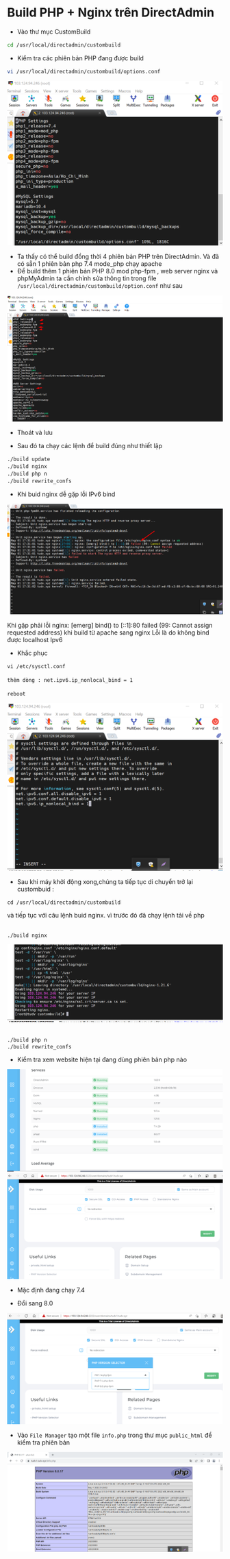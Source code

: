 # Build PHP + Nginx trên DirectAdmin
- Vào thư mục CustomBuild
```sh
cd /usr/local/directadmin/custombuild
```

- Kiểm tra các phiên bản PHP đang được build
```sh
vi /usr/local/directadmin/custombuild/options.conf
```

<img src="imgservices/420.png">

- Ta thấy có thể build đồng thời 4 phiên bản PHP trên DirectAdmin. Và đã có sẵn 1 phiên bản php 7.4 mode_php chạy apache
- Để build thêm 1 phiên bản PHP 8.0 mod php-fpm , web server nginx và phpMyAdmin ta cần chỉnh sửa thông tin trong file `/usr/local/directadmin/custombuild/option.conf` như sau


<img src="imgservices/421.png">


- Thoát và lưu

- Sau đó ta chạy các lệnh để build đúng như thiết lập
```sh
./build update
./build nginx
./build php n
./build rewrite_confs
```
- Khi buid nginx dễ gặp lỗi IPv6 bind 

<img src="imgservices/362.png">


Khi gặp phải lỗi nginx: [emerg] bind() to [::1]:80 failed (99: Cannot assign requested address) khi build từ apache sang nginx
Lỗi là do không bind được localhost Ipv6



- Khắc phục

```
vi /etc/sysctl.conf

thêm dòng : net.ipv6.ip_nonlocal_bind = 1

reboot

```

<img src="imgservices/363.png">

- Sau khi máy khởi động xong,chúng ta tiếp tục di chuyển trở lại custombuid : 

```
cd /usr/local/directadmin/custombuild

```

 và tiếp tục với câu lệnh buid nginx. vì trước đó đã chạy lệnh tải về php 

```

./build nginx

```
<img src="imgservices/422.png">



```

./build php n
./build rewrite_confs

```
- Kiểm tra xem website hiện tại đang dùng phiên bản php nào


<img src="imgservices/428.png">

<img src="imgservices/424.png">

- Mặc định đang chạy 7.4


- Đổi sang 8.0

<img src="imgservices/425.png">







- Vào `File Manager` tạo một file `info.php` trong thư mục `public_html` để kiểm tra phiên bản

<img src="imgservices/427.png">

